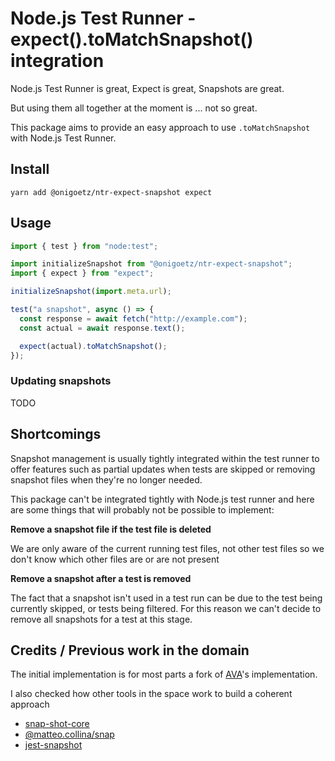 # Node.js Test Runner - expect().toMatchSnapshot() integration

Node.js Test Runner is great, Expect is great, Snapshots are great.

But using them all together at the moment is ... not so great.

This package aims to provide an easy approach to use `.toMatchSnapshot` with Node.js Test Runner.

## Install

```
yarn add @onigoetz/ntr-expect-snapshot expect
```

## Usage

```javascript
import { test } from "node:test";

import initializeSnapshot from "@onigoetz/ntr-expect-snapshot";
import { expect } from "expect";

initializeSnapshot(import.meta.url);

test("a snapshot", async () => {
  const response = await fetch("http://example.com");
  const actual = await response.text();

  expect(actual).toMatchSnapshot();
});
```

### Updating snapshots

TODO

## Shortcomings

Snapshot management is usually tightly integrated within the test runner to offer features such as partial updates when tests are skipped or removing snapshot files when they're no longer needed.

This package can't be integrated tightly with Node.js test runner and here are some things that will probably not be possible to implement:

__Remove a snapshot file if the test file is deleted__

We are only aware of the current running test files, not other test files so we don't know which other files are or are not present

__Remove a snapshot after a test is removed__

The fact that a snapshot isn't used in a test run can be due to the test being currently skipped, or tests being filtered.
For this reason we can't decide to remove all snapshots for a test at this stage.

## Credits / Previous work in the domain

The initial implementation is for most parts a fork of [AVA](https://www.npmjs.com/package/ava)'s implementation.

I also checked how other tools in the space work to build a coherent approach

- [snap-shot-core](https://www.npmjs.com/package/snap-shot-core)
- [@matteo.collina/snap](https://www.npmjs.com/package/@matteo.collina/snap)
- [jest-snapshot](https://www.npmjs.com/package/jest-snapshot)

